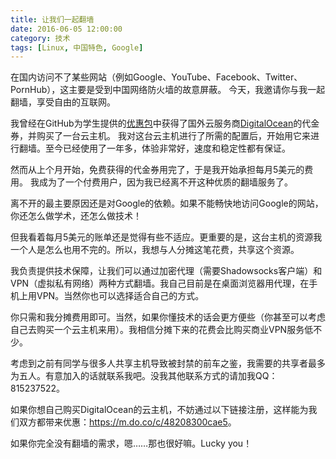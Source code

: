 ```yaml
---
title: 让我们一起翻墙
date: 2016-06-05 12:00:00
category: 技术
tags: [Linux, 中国特色, Google]
---
```


在国内访问不了某些网站（例如Google、YouTube、Facebook、Twitter、PornHub），这主要是受到中国网络防火墙的故意屏蔽。
今天，我邀请你与我一起翻墙，享受自由的互联网。

<!--more-->

我曾经在GitHub为学生提供的[优惠包](https://education.github.com/pack)中获得了国外云服务商[DigitalOcean](https://www.digitalocean.com/)的代金券，并购买了一台云主机。
我对这台云主机进行了所需的配置后，开始用它来进行翻墙。至今已经使用了一年多，体验非常好，速度和稳定性都有保证。

然而从上个月开始，免费获得的代金券用完了，于是我开始承担每月5美元的费用。
我成为了一个付费用户，因为我已经离不开这种优质的翻墙服务了。

离不开的最主要原因还是对Google的依赖。如果不能畅快地访问Google的网站，你还怎么做学术，还怎么做技术！

但我看着每月5美元的账单还是觉得有些不适应。更重要的是，这台主机的资源我一个人是怎么也用不完的。所以，我想与人分摊这笔花费，共享这个资源。

我负责提供技术保障，让我们可以通过加密代理（需要Shadowsocks客户端）和VPN（虚拟私有网络）两种方式翻墙。我自己目前是在桌面浏览器用代理，在手机上用VPN。当然你也可以选择适合自己的方式。

你只需和我分摊费用即可。当然，如果你懂技术的话会更方便些（你甚至可以考虑自己去购买一个云主机来用）。我相信分摊下来的花费会比购买商业VPN服务低不少。

考虑到之前有同学与很多人共享主机导致被封禁的前车之鉴，我需要的共享者最多为五人。有意加入的话就联系我吧。没我其他联系方式的请加我QQ：815237522。

如果你想自己购买DigitalOcean的云主机，不妨通过以下链接注册，这样能为我们双方都带来优惠：<https://m.do.co/c/48208300cae5>。

如果你完全没有翻墙的需求，嗯……那也很好嘛。Lucky you！
